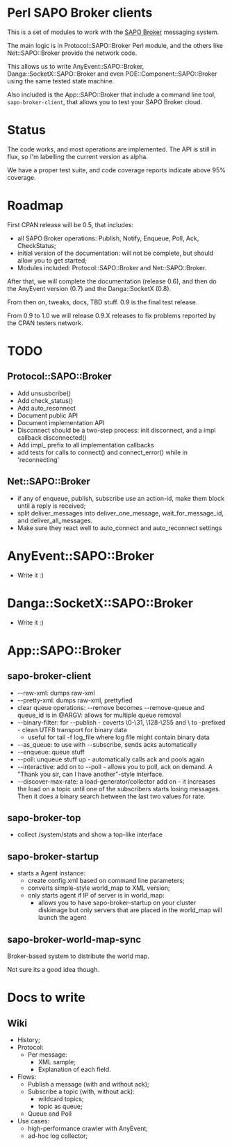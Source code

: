 Perl SAPO Broker clients
========================

This is a set of modules to work with the [SAPO Broker](http://softwarelivre.sapo.pt/broker/) messaging system.

The main logic is in Protocol::SAPO::Broker Perl module, and the others like Net::SAPO::Broker provide the network code.

This allows us to write AnyEvent::SAPO::Broker, Danga::SocketX::SAPO::Broker and even POE::Component::SAPO::Broker using the same tested state machine.

Also included is the App::SAPO::Broker that include a command line tool, `sapo-broker-client`, that allows you to test your SAPO Broker cloud.


Status
======

The code works, and most operations are implemented. The API is still in flux,
so I'm labelling the current version as alpha.

We have a proper test suite, and code coverage reports indicate above 95%
coverage.


Roadmap
=======

First CPAN release will be 0.5, that includes:

 * all SAPO Broker operations: Publish, Notify, Enqueue, Poll, Ack,
     CheckStatus;
 * initial version of the documentation: will not be complete, but should
     allow you to get started;
 * Modules included: Protocol::SAPO::Broker and Net::SAPO::Broker.


After that, we will complete the documentation (release 0.6), and then do the AnyEvent version (0.7) and the Danga::SocketX (0.8).

From then on, tweaks, docs, TBD stuff. 0.9 is the final test release.

From 0.9 to 1.0 we will release 0.9.X releases to fix problems reported by
the CPAN testers network.


TODO
====

Protocol::SAPO::Broker
----------------------

 * Add unsusbcribe()
 * Add check_status()
 * Add auto_reconnect
 * Document public API
 * Document implementation API
 * Disconnect should be a two-step process: init disconnect, and a impl callback disconnected()
 * Add impl_ prefix to all implementation callbacks
 * add tests for calls to connect() and connect_error() while in 'reconnecting'

Net::SAPO::Broker
-----------------

 * if any of enqueue, publish, subscribe use an action-id, make them block 
     until a reply is received;
 * split deliver_messages into deliver_one_message, wait_for_message_id, and
     deliver_all_messages.
 * Make sure they react well to auto_connect and auto_reconnect settings


AnyEvent::SAPO::Broker
======================

 * Write it :)


Danga::SocketX::SAPO::Broker
============================

 * Write it :)


App::SAPO::Broker
=================

sapo-broker-client
------------------

 * --raw-xml: dumps raw-xml
 * --pretty-xml: dumps raw-xml, prettyfied
 * clear queue operations: --remove becomes --remove-queue and queue_id is in
     @ARGV: allows for multiple queue removal
 * --binary-filter: for --publish - coverts \0-\31, \128-\255 and \ to
     \-prefixed - clean UTF8 transport for binary data
   * useful for tail -f log_file where log file might contain binary data
 * --as_queue: to use with --subscribe, sends acks automatically
 * --enqueue: queue stuff
 * --poll: unqueue stuff up - automatically calls ack and pools again
 * --interactive: add on to --poll - allows you to poll, ack on demand. A
     "Thank you sir, can I have another"-style interface.
 * --discover-max-rate: a load-generator/collector add on - it increases the 
     load on a topic until one of the subscribers starts losing messages. Then
     it does a binary search between the last two values for rate.


sapo-broker-top
---------------

 * collect /system/stats and show a top-like interface


sapo-broker-startup
-------------------

 * starts a Agent instance:
   * create config.xml based on command line parameters;
   * converts simple-style world_map to XML version;
   * only starts agent if IP of server is in world_map:
     * allows you to have sapo-broker-startup on your cluster diskimage
       but only servers that are placed in the world_map will launch the agent


sapo-broker-world-map-sync
--------------------------

Broker-based system to distribute the world map.

Not sure its a good idea though.



Docs to write
=============

Wiki
----

 * History;
 * Protocol:
   * Per message:
     * XML sample;
     * Explanation of each field.
 * Flows:
   * Publish a message (with and without ack);
   * Subscribe a topic (with, without ack):
     * wildcard topics;
     * topic as queue;
   * Queue and Poll
 * Use cases:
   * high-performance crawler with AnyEvent;
   * ad-hoc log collector;


